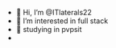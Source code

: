 - 👋 Hi, I’m @ITlaterals22
- 👀 I’m interested in full stack
- 🌱 studying in pvpsit
- 

<!---
ITlaterals22/ITlaterals22 is a ✨ special ✨ repository because its `README.md` (this file) appears on your GitHub profile.
You can click the Preview link to take a look at your changes.
--->
